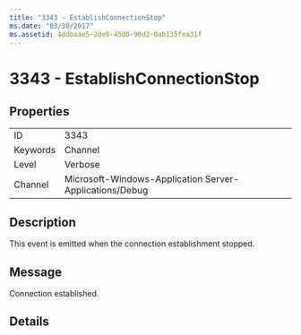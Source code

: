 ```yaml
---
title: "3343 - EstablishConnectionStop"
ms.date: "03/30/2017"
ms.assetid: 4ddbaae5-2de0-45d0-90d2-0ab135fea31f
---
```

# 3343 - EstablishConnectionStop
## Properties  
  
|||  
|-|-|  
|ID|3343|  
|Keywords|Channel|  
|Level|Verbose|  
|Channel|Microsoft-Windows-Application Server-Applications/Debug|  
  
## Description  
 This event is emitted when the connection establishment stopped.  
  
## Message  
 Connection established.  
  
## Details
